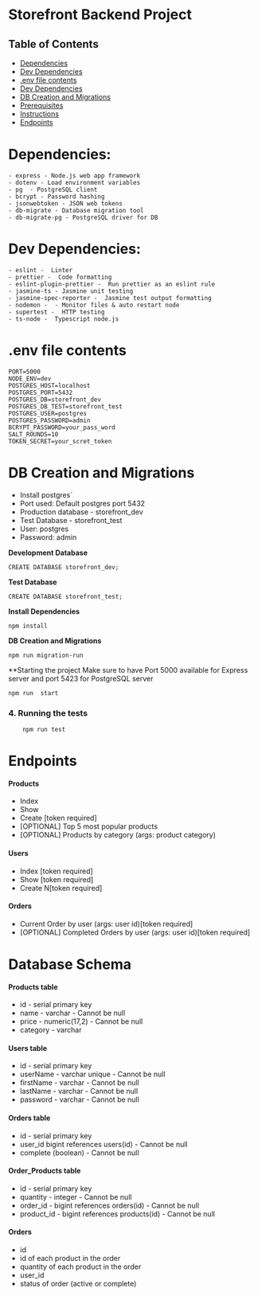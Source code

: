 # Storefront Backend Project

## Table of Contents

* [Dependencies](#Dependencies)
* [Dev Dependencies](#DevDependencies)
* [.env file contents](#.env-file-contents)
* [Dev Dependencies](#Dev-Dependencies)
* [DB Creation and Migrations](#DB-Creation-and-Migrations)
* [Prerequisites](#Prerequisites)
* [Instructions](#Instructions)
* [Endpoints](#Endpoints)
# Dependencies:
    - express - Node.js web app framework
    - dotenv - Load environment variables
    - pg  - PostgreSQL client
    - bcrypt - Password hashing
    - jsonwebtoken - JSON web tokens
    - db-migrate - Database migration tool
    - db-migrate-pg - PostgreSQL driver for DB

# Dev Dependencies:
    - eslint -  Linter
    - prettier -  Code formatting
    - eslint-plugin-prettier -  Run prettier as an eslint rule
    - jasmine-ts - Jasmine unit testing
    - jasmine-spec-reporter -  Jasmine test output formatting
    - nodemon -  - Monitor files & auto restart node
    - supertest -  HTTP testing
    - ts-node -  Typescript node.js

# .env file contents
    PORT=5000
    NODE_ENV=dev
    POSTGRES_HOST=localhost
    POSTGRES_PORT=5432
    POSTGRES_DB=storefront_dev
    POSTGRES_DB_TEST=storefront_test
    POSTGRES_USER=postgres
    POSTGRES_PASSWORD=admin
    BCRYPT_PASSWORD=your_pass_word
    SALT_ROUNDS=10
    TOKEN_SECRET=your_scret_token

# DB Creation and Migrations
 - Install postgres`
 - Port used: Default postgres port 5432
 - Production database - storefront_dev
 - Test Database - storefront_test
 - User: postgres
 - Password: admin

**Development Database**
```
CREATE DATABASE storefront_dev;
```
**Test Database**
```
CREATE DATABASE storefront_test;
```
**Install Dependencies**
```
npm install
```
**DB Creation and Migrations**
``` 
npm run migration-run
```
**Starting the project
    Make sure to have Port 5000 available for Express server and port 5423 for PostgreSQL server 
```
npm run  start
```
### 4. Running the tests
```
    npm run test
```
# Endpoints
#### Products
- Index 
- Show
- Create [token required]
- [OPTIONAL] Top 5 most popular products 
- [OPTIONAL] Products by category (args: product category)

#### Users
- Index [token required]
- Show [token required]
- Create N[token required]

#### Orders
- Current Order by user (args: user id)[token required]
- [OPTIONAL] Completed Orders by user (args: user id)[token required]


# Database Schema
 #### Products table
- id - serial primary key 
- name - varchar - Cannot be null
- price - numeric(17,2) - Cannot be null
- category - varchar

#### Users table
- id - serial primary key
- userName - varchar unique - Cannot be null
- firstName - varchar - Cannot be null
- lastName - varchar - Cannot be null
- password - varchar  - Cannot be null

#### Orders table
- id - serial primary key
- user_id bigint references users(id)  - Cannot be null
- complete (boolean) - Cannot be null


#### Order_Products table
- id - serial primary key
- quantity - integer  - Cannot be null
- order_id - bigint references orders(id)  - Cannot be null
- product_id - bigint references products(id)  - Cannot be null

#### Orders
- id
- id of each product in the order
- quantity of each product in the order
- user_id
- status of order (active or complete)
